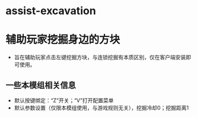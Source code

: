 # assist-excavation
# 辅助玩家挖掘身边的方块
- 旨在辅助玩家点击左键挖掘方块，与连锁挖掘有本质区别，仅在客户端安装即可使用。
## 一些本模组相关信息
- 默认按键绑定：“Z”开关；“V”打开配置菜单
- 默认参数设置（仅限本模组使用，与游戏规则无关），挖掘冷却0；挖掘距离1